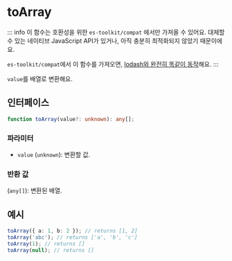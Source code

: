# toArray

::: info
이 함수는 호환성을 위한 `es-toolkit/compat` 에서만 가져올 수 있어요. 대체할 수 있는 네이티브 JavaScript API가 있거나, 아직 충분히 최적화되지 않았기 때문이에요.

`es-toolkit/compat`에서 이 함수를 가져오면, [lodash와 완전히 똑같이 동작](../../../compatibility.md)해요.
:::

`value`를 배열로 변환해요.

## 인터페이스

```typescript
function toArray(value?: unknown): any[];
```

### 파라미터

- `value` (`unknown`): 변환할 값.

### 반환 값

(`any[]`): 변환된 배열.

## 예시

```typescript
toArray({ a: 1, b: 2 }); // returns [1, 2]
toArray('abc'); // returns ['a', 'b', 'c']
toArray(1); // returns []
toArray(null); // returns []
```

